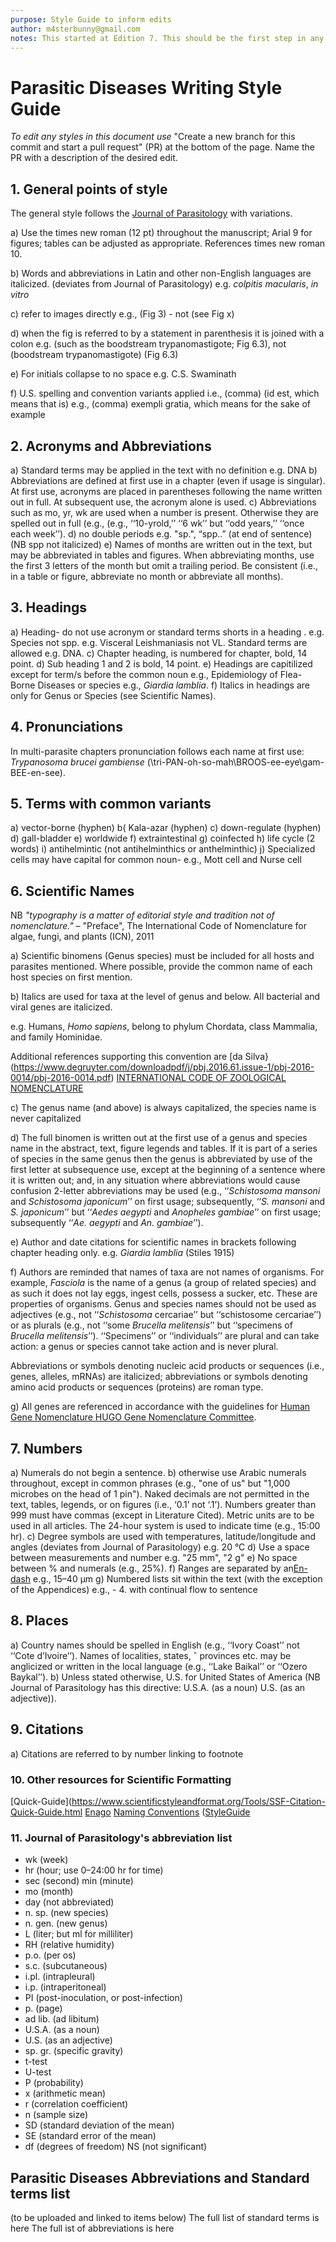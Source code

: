 ```yaml
---
purpose: Style Guide to inform edits
author: m4sterbunny@gmail.com
notes: This started at Edition 7. This should be the first step in any future editions- to be approved by all stakeholders. This goes hand in hand with standard terms and acronyms
---
```


# Parasitic Diseases Writing Style Guide

*To edit any styles in this document use* "Create a new branch for this commit and start a pull request" (PR) at the bottom of the page. Name the PR with a description of the desired edit. 

## 1. General points of style

The general style follows the [Journal of Parasitology](https://www.journalofparasitology.org/doi/pdf/10.1645/18-93) with variations.

a) Use the times new roman (12 pt) throughout the manuscript; Arial 9 for figures; tables can be adjusted as appropriate. References times new roman 10.

b) Words and abbreviations in Latin and other non-English languages are italicized. (deviates from Journal of Parasitology) e.g.  *colpitis macularis*, *in vitro*

c) refer to images directly e.g., (Fig 3) - not (see Fig x) 

d) when the fig is referred to by a statement in parenthesis it is joined with a colon e.g. (such as the boodstream trypanomastigote; Fig 6.3), not (boodstream trypanomastigote) (Fig 6.3)

e) For initials collapse to no space e.g. C.S. Swaminath 

f) U.S. spelling and convention variants applied i.e., (comma) (id est, which means that is)
e.g., (comma) exempli gratia, which means for the sake of example

## 2. Acronyms and Abbreviations

a) Standard terms may be applied in the text with no definition e.g. DNA
b) Abbreviations are defined at first use in a chapter (even if usage is singular). At first use, acronyms are placed in parentheses following the name written out in full. At subsequent use, the acronym alone is used. 
c) Abbreviations such as mo, yr, wk are used when a number is present. Otherwise they are spelled out in full (e.g., (e.g., ‘‘10-yrold,’’ ‘‘6 wk’’ but ‘‘odd years,’’ ‘‘once each week’’).
d) no double periods e.g. "sp.", “spp..” (at end of sentence) (NB spp not italicized)
e) Names of months are written out in the text, but may be abbreviated in tables and figures. When abbreviating months, use the first 3 letters of the month but omit a trailing period. Be consistent (i.e., in a table or figure, abbreviate no month or abbreviate all months).

## 3. Headings

a) Heading- do not use acronym or standard terms shorts in a heading .
e.g. Species not spp.
e.g. Visceral Leishmaniasis not VL.
Standard terms are allowed e.g. DNA.
c) Chapter heading, is numbered for chapter, bold, 14 point.
d) Sub heading 1 and 2 is bold, 14 point.
e) Headings are capitilized except for term/s before the common noun e.g., Epidemiology of Flea-Borne Diseases or species e.g., *Giardia lamblia*.
f) Italics in headings are only for Genus or Species (see Scientific Names).

## 4. Pronunciations

In multi-parasite chapters pronunciation follows each name at first use: *Trypanosoma brucei gambiense* (\tri-PAN-oh-so-mah\\BROOS-ee-eye\\gam-BEE-en-see\).

## 5. Terms with common variants

a) vector-borne (hyphen)
b( Kala-azar (hyphen)
c) down-regulate (hyphen)
d) gall-bladder
e) worldwide 
f) extraintestinal 
g) coinfected
h) life cycle (2 words)
i) antihelmintic (not antihelminthics or anthelminthic)
j) Specialized cells may have capital for common noun- e.g., Mott cell and Nurse cell


## 6. Scientific Names 

NB *"typography is a matter of editorial style and tradition not of nomenclature."*
– "Preface", The International Code of Nomenclature for algae, fungi, and plants (ICN), 2011

a) Scientific binomens (Genus species) must be included for all hosts and parasites mentioned. Where possible, provide the common name of each host species on first mention. 

b) Italics are used for taxa at the level of genus and below. All bacterial and viral genes are italicized. 

e.g. Humans, *Homo sapiens*, belong to phylum Chordata, class Mammalia, and family Hominidae. 

Additional references supporting this convention are [da Silva}(https://www.degruyter.com/downloadpdf/j/pbj.2016.61.issue-1/pbj-2016-0014/pbj-2016-0014.pdf)
[INTERNATIONAL CODE OF ZOOLOGICAL NOMENCLATURE](http://www.nhm.ac.uk/hosted-sites/iczn/code/index.jsp?nfv=true&booksection=appendixB)

c) The genus name (and above) is always capitalized, the species name is never capitalized

d) The full binomen is written out at the first use of a genus and species name in the abstract, text, figure legends and tables. If it
is part of a series of species in the same genus then the genus is abbreviated by use of the first letter at subsequence use, except at the beginning of a sentence where it is written out; and, in any situation where abbreviations would cause confusion 2-letter
abbreviations may be used (e.g., ‘‘*Schistosoma mansoni* and *Schistosoma japonicum*’’ on first usage; subsequently, ‘‘*S.
mansoni* and *S. japonicum*’’ but ‘‘*Aedes aegypti* and *Anopheles gambiae*’’ on first usage; subsequently ‘‘*Ae. aegypti* and *An.
gambiae*’’).

e) Author and date citations for scientific names in brackets following chapter heading only. 
e.g. *Giardia lamblia* (Stiles 1915) 

f) Authors are reminded that names of taxa are not names of organisms. For example, *Fasciola* is the name of a genus (a
group of related species) and as such it does not lay eggs, ingest cells, possess a sucker, etc. These are properties of
organisms. Genus and species names should not be used as adjectives (e.g., not ‘‘*Schistosoma* cercariae’’ but ‘‘schistosome cercariae’’) or as plurals (e.g., not ‘‘some *Brucella melitensis*’’ but ‘‘specimens of *Brucella melitensis*’’).
‘‘Specimens’’ or ‘‘individuals’’ are plural and can take action: a genus or species cannot take action and is never plural.

Abbreviations or symbols denoting nucleic acid products or
sequences (i.e., genes, alleles, mRNAs) are italicized; abbreviations or symbols denoting amino acid products or
sequences (proteins) are roman type.

g) All genes are referenced in accordance with the guidelines for [Human Gene Nomenclature HUGO Gene Nomenclature Committee](www.genenames.org/about/guidelines).

## 7. Numbers
a) Numerals do not begin a sentence.
b) otherwise use Arabic numerals throughout, except in common phrases (e.g., "one of us" but "1,000 microbes on the head of 1 pin"). Naked decimals are not permitted in the text, tables, legends, or on figures (i.e., ‘0.1’ not ‘.1’). Numbers greater than 999 must have commas (except in Literature Cited). Metric units are to be used in all articles. The 24-hour system is used to indicate time (e.g., 15:00 hr).
c) Degree symbols are used with temperatures, latitude/longitude and angles (deviates from Journal of Parasitology) e.g. 20 °C
d) Use a space between measurements and number e.g. "25 mm", "2 g"
e) No space between % and numerals (e.g., 25%).
f) Ranges are separated by an[En-dash](https://www.thepunctuationguide.com/en-dash.html) e.g., 15–40 µm
g) Numbered lists sit within the text (with the exception of the Appendices) e.g., - 4. with continual flow to sentence

## 8. Places
a)  Country names should be spelled in English (e.g., ‘‘Ivory Coast’’ not ‘‘Cote d’Ivoire’’). Names of localities, states, ˆ
provinces etc. may be anglicized or written in the local language (e.g., ‘‘Lake Baikal’’ or ‘‘Ozero Baykal’’).
b) Unless stated otherwise, U.S. for United States of America (NB Journal of Parasitology has this directive: U.S.A. (as a noun)
U.S. (as an adjective)).


## 9. Citations

a) Citations are referred to by number linking to footnote


### 10. Other resources for Scientific Formatting

[Quick-Guide](https://www.scientificstyleandformat.org/Tools/SSF-Citation-Quick-Guide.html
[Enago](https://www.enago.com/academy/how-to-write-scientific-names-in-a-research-paper-animals-plants/)
[Naming Conventions](http://www.hardydiagnostics.com/wp-content/uploads/2016/05/nomenclature-of-microorganisms.pdf)
([StyleGuide](http://precisionscienceediting.com/tips/taxonomic-names-format-them-right/)


### 11. Journal of Parasitology's abbreviation list
<ul>
 <li>wk (week)</li>

<li>hr (hour; use 0–24:00 hr for time)</li>
<li>sec (second) min (minute)</li>
<li>mo (month)</li>
<li>day (not abbreviated)</li>
<li>n. sp. (new species)</li>
<li>n. gen. (new genus)</li>
<li>L (liter; but ml for milliliter)</li>
<li>RH (relative humidity)</li>
<li>p.o. (per os)</li>
<li>s.c. (subcutaneous)</li>
<li>i.pl. (intrapleural)</li>
<li>i.p. (intraperitoneal)</li>
<li>PI (post-inoculation, or post-infection)</li>
<li>p. (page)</li>
<li>ad lib. (ad libitum)</li>
<li>U.S.A. (as a noun)</li>
<li>U.S. (as an adjective)</li>
<li>sp. gr. (specific gravity)</li>
<li>t-test</li>
<li>U-test</li>
<li>P (probability)</li>
<li>x (arithmetic mean)</li>
<li>r (correlation coefficient)</li>
<li>n (sample size)</li>
<li>SD (standard deviation of the mean)</li>
<li>SE (standard error of the mean)</li>
<li>df (degrees of freedom) NS (not significant)</li>
 </ul>

## Parasitic Diseases Abbreviations and Standard terms list
(to be uploaded and linked to items below)
The full list of standard terms is here
The full ist of abbreviations is here


